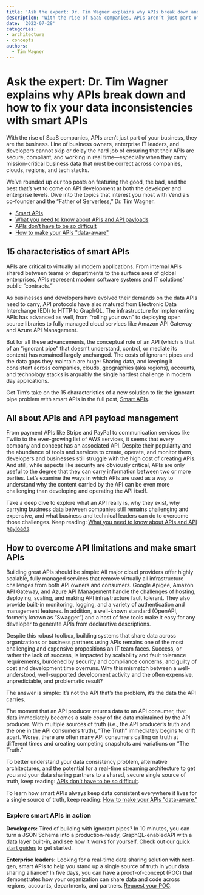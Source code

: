 ```yaml
---
title: 'Ask the expert: Dr. Tim Wagner explains why APIs break down and how to fix your data inconsistencies with smart APIs'
description: 'With the rise of SaaS companies, APIs aren’t just part of your business, they are the business. Take a deep dive on all things API with Vendia co-founder & “The Father of Serverless,” Dr. Tim Wagner.'
date: '2022-07-28'
categories:
- architecture
- concepts
authors:
  - Tim Wagner
---
```


# Ask the expert: Dr. Tim Wagner explains why APIs break down and how to fix your data inconsistencies with smart APIs

With the rise of SaaS companies, APIs aren’t just part of your business, they are the business. Line of business owners, enterprise IT leaders, and developers cannot skip or delay the hard job of ensuring that their APIs are secure, compliant, and working in real time—especially when they carry mission-critical business data that must be correct across companies, clouds, regions, and tech stacks.

We’ve rounded up our top posts on featuring the good, the bad, and the best that’s yet to come on API development at both the developer and enterprise levels. Dive into the topics that interest you most with Vendia’s co-founder and the “Father of Serverless,” Dr. Tim Wagner.



* [Smart APIs](https://www.vendia.net/blog/smart-apis)
* [What you need to know about APIs and API payloads](https://www.vendia.net/blog/what-are-apis)
* [APIs don’t have to be so difficult](https://www.vendia.net/blog/apis-for-data)
* [How to make your APIs "data-aware"](https://www.vendia.net/blog/apis-for-real-time-data-sharing)


## 15 characteristics of smart APIs

APIs are critical to virtually all modern applications. From internal APIs shared between teams or departments to the surface area of global enterprises, APIs represent modern software systems and IT solutions’ public “contracts.” 

As businesses and developers have evolved their demands on the data APIs need to carry, API protocols have also matured from Electronic Data Interchange (EDI) to HTTP to GraphQL. The infrastructure for implementing APIs has advanced as well, from “rolling your own” to deploying open source libraries to fully managed cloud services like Amazon API Gateway and Azure API Management.

But for all these advancements, the conceptual role of an API (which is that of an “ignorant pipe” that doesn’t understand, control, or mediate its content) has remained largely unchanged. The costs of ignorant pipes and the data gaps they maintain are huge: Sharing data, and keeping it consistent across companies, clouds, geographies (aka regions), accounts, and technology stacks is arguably the single hardest challenge in modern day applications.

Get Tim’s take on the 15 characteristics of a new solution to fix the ignorant pipe problem with smart APIs in the full post, [Smart APIs](https://www.vendia.net/blog/smart-apis).


## All about APIs and API payload management

From payment APIs like Stripe and PayPal to communication services like Twilio to the ever-growing list of AWS services, it seems that every company and concept has an associated API. Despite their popularity and the abundance of tools and services to create, operate, and monitor them, developers and businesses still struggle with the high cost of creating APIs. And still, while aspects like security are obviously critical, APIs are only useful to the degree that they can carry information between two or more parties. Let’s examine the ways in which APIs are used as a way to understand why the content carried by the API can be even more challenging than developing and operating the API itself.

Take a deep dive to explore what an API really is, why they exist, why carrying business data between companies still remains challenging and expensive, and what business and technical leaders can do to overcome those challenges. Keep reading: [What you need to know about APIs and API payloads](https://www.vendia.net/blog/what-are-apis).


## How to overcome API limitations and make smart APIs

Building great APIs should be simple: All major cloud providers offer highly scalable, fully managed services that remove virtually all infrastructure challenges from both API owners and consumers. Google Apigee, Amazon API Gateway, and Azure API Management handle the challenges of hosting, deploying, scaling, and making API infrastructure fault tolerant. They also provide built-in monitoring, logging, and a variety of authentication and management features. In addition, a well-known standard (OpenAPI, formerly known as “Swagger”) and a host of free tools make it easy for any developer to generate APIs from declarative descriptions.

Despite this robust toolbox, building systems that share data across organizations or business partners using APIs remains one of the most challenging and expensive propositions an IT team faces. Success, or rather the lack of success, is impacted by scalability and fault tolerance requirements, burdened by security and compliance concerns, and guilty of cost and development time overruns. Why this mismatch between a well-understood, well-supported development activity and the often expensive, unpredictable, and problematic result? 

The answer is simple: It’s not the API that’s the problem, it’s the data the API carries.

The moment that an API producer returns data to an API consumer, that data immediately becomes a stale copy of the data maintained by the API producer. With multiple sources of truth (i.e., the API producer’s truth and the one in the API consumers truth), “The Truth” immediately begins to drift apart. Worse, there are often many API consumers calling on truth at different times and creating competing snapshots and variations on “The Truth.”

To better understand your data consistency problem, alternative architectures, and the potential for a real-time streaming architecture to get you and your data sharing partners to a shared, secure single source of truth, keep reading: [APIs don’t have to be so difficult](https://www.vendia.net/blog/apis-for-data).

To learn how smart APIs always keep data consistent everywhere it lives for a single source of truth, keep reading: [How to make your APIs "data-aware."](https://www.vendia.net/blog/apis-for-real-time-data-sharing)


### Explore smart APIs in action

**Developers:** Tired of building with ignorant pipes? In 10  minutes, you can turn a JSON Schema into a production-ready, GraphQL-enabledAPI with a data layer built-in, and see how it works for yourself. Check out our [quick start guides](https://www.vendia.net/docs/share/quickstart) to get started.

**Enterprise leaders:** Looking for a real-time data sharing solution with next-gen, smart APIs to help you stand up a single source of truth in your data sharing alliance? In five days, you can have a proof-of-concept (POC) that demonstrates how your organization can share data and code across regions, accounts, departments, and partners. [Request your POC](https://www.vendia.net/poc).
